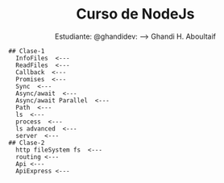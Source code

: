 <div align="center">

# Curso de NodeJs

Estudiante: @ghandidev: --> Ghandi H. Aboultaif

</div>

    ## Clase-1
      InfoFiles  <---
      ReadFiles  <---
      Callback  <---
      Promises  <---
      Sync  <---
      Async/await  <---
      Async/await Parallel  <---
      Path  <---
      ls  <---
      process  <---
      ls advanced  <---
      server  <---
    ## Clase-2
      http fileSystem fs  <---
      routing <---
      Api <---
      ApiExpress <---
